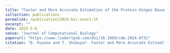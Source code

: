 ```yaml
---
title: "Faster and More Accurate Estimation of the Protein Hinges Based on Information Criteria"
collection: publications
permalink: /publication/2024-bic-exact-lh
excerpt: ""
date: 2025-5-8
venue: "Journal of Computational Biology"
paperurl: "https://www.liebertpub.com/doi/10.1089/cmb.2024.0731"
citation: "B. Koyano and T. Shibuya*. Faster and More Accurate Estimation of Protein Hinges Based on Information Criteria. Journal of Computational Biology 32.5 (2025): 498-519."
---
```


